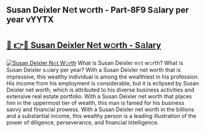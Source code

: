 ## Susan Deixler N𝚎t w𝚘rth - Part-8F9 S𝚊lary per year vYYTX

# <h2><a href="http://gc1sx3t.nevu.top/?p=Susan+Deixler">🔗 👉🔴 Susan Deixler N𝚎t w𝚘rth - S𝚊lary</a></h2>

[![Susan Deixler N𝚎t W𝚘rth](https://i.imgur.com/Oavwk0R.jpeg)](http://gc1sx3t.nevu.top/?p=Susan+Deixler)
What is Susan Deixler n𝚎t w𝚘rth? What is Susan Deixler s𝚊lary per year?
With a Susan Deixler net worth that is impressive, this wealthy individual is among the wealthiest in his profession. His income from his employment is considerable, but it is eclipsed by Susan Deixler net worth, which is attributed to his diverse business activities and extensive real estate portfolio. With a Susan Deixler net worth that places him in the uppermost tier of wealth, this man is famed for his business savvy and financial prowess. With a Susan Deixler net worth in the billions and a substantial income, this wealthy person is a leading illustration of the power of diligence, perseverance, and financial intelligence.
